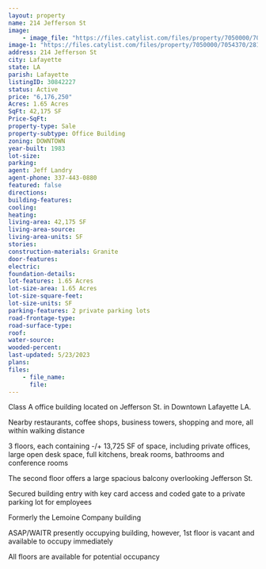 ```yaml
---
layout: property
name: 214 Jefferson St
image:
    - image_file: "https://files.catylist.com/files/property/7050000/7054370/28189203_214Jefferson_2.jpg"
image-1: "https://files.catylist.com/files/property/7050000/7054370/28193924_214Jefferson_3.jpg"
address: 214 Jefferson St
city: Lafayette
state: LA
parish: Lafayette
listingID: 30842227
status: Active
price: "6,176,250"
Acres: 1.65 Acres
SqFt: 42,175 SF
Price-SqFt:
property-type: Sale
property-subtype: Office Building
zoning: DOWNTOWN
year-built: 1983
lot-size:
parking:
agent: Jeff Landry
agent-phone: 337-443-0880
featured: false
directions:
building-features:
cooling:
heating:
living-area: 42,175 SF
living-area-source:
living-area-units: SF
stories:
construction-materials: Granite
door-features:
electric:
foundation-details:
lot-features: 1.65 Acres
lot-size-area: 1.65 Acres
lot-size-square-feet:
lot-size-units: SF
parking-features: 2 private parking lots
road-frontage-type:
road-surface-type:
roof:
water-source:
wooded-percent:
last-updated: 5/23/2023
plans:
files:
    - file_name:
      file:
---
```

Class A office building located on Jefferson St. in Downtown Lafayette LA.Nearby restaurants, coffee shops, business towers, shopping and more, all within walking distance 3 floors, each containing -/+ 13,725 SF of space, including private offices, large open desk space, full kitchens, break rooms, bathrooms and conference roomsThe second floor offers a large spacious balcony overlooking Jefferson St.Secured building entry with key card access and coded gate to a private parking lot for employeesFormerly the Lemoine Company buildingASAP/WAITR presently occupying building, however, 1st floor is vacant and available to occupy immediatelyAll floors are available for potential occupancy
